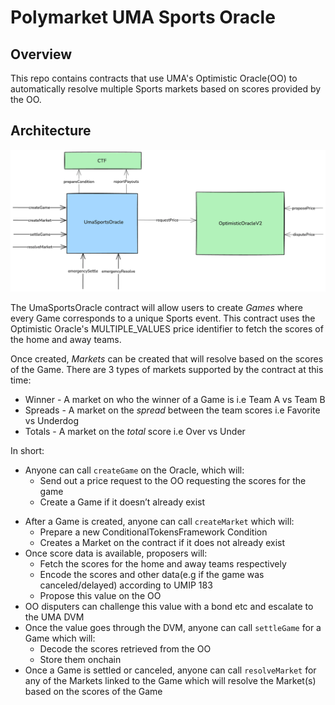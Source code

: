 # Polymarket UMA Sports Oracle

## Overview

This repo contains contracts that use UMA's Optimistic Oracle(OO) to automatically resolve multiple Sports markets based on scores provided by the OO.

## Architecture
![Contract Architecture](./docs/arch.png)

The UmaSportsOracle contract will allow users to create _Games_ where every Game corresponds to a unique Sports event. This contract uses the Optimistic Oracle's MULTIPLE_VALUES price identifier to fetch the scores of the home and away teams.

Once created, _Markets_ can be created that will resolve based on the scores of the Game. 
There are 3 types of markets supported by the contract at this time:

* Winner    - A market on who the winner of a Game is i.e Team A vs Team B
* Spreads   - A market on the _spread_ between the team scores i.e Favorite vs Underdog
* Totals    - A market on the _total_ score i.e Over vs Under

In short:

* Anyone can call `createGame` on the Oracle, which will:
    - Send out a price request to the OO requesting the scores for the game
    - Create a Game if it doesn’t already exist
- After a Game is created, anyone can call `createMarket` which will:
    - Prepare a new ConditionalTokensFramework Condition
    - Creates a Market on the contract if it does not already exist
- Once score data is available, proposers will:
    - Fetch the scores for the home and away teams respectively
    - Encode the scores and other data(e.g if the game was canceled/delayed) according to UMIP 183
    - Propose this value on the OO
- OO disputers can challenge this value with a bond etc and escalate to the UMA DVM
- Once the value goes through the DVM, anyone can call `settleGame` for a Game which will:
    - Decode the scores retrieved from the OO
    - Store them onchain
- Once a Game is settled or canceled, anyone can call `resolveMarket` for any of the Markets linked to the Game which will resolve the Market(s) based on the scores of the Game

